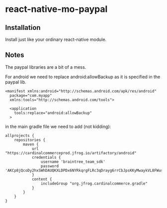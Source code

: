 # react-native-mo-paypal


## Installation

Install just like your ordinary react-native module.

## Notes

The paypal libraries are a bit of a mess.

For android we need to replace android:allowBackup as it is specified in the paypal lib.

```
<manifest xmlns:android="http://schemas.android.com/apk/res/android"
  package="com.myapp"
  xmlns:tools="http://schemas.android.com/tools">

  <application
    tools:replace="android:allowBackup"
  >
```

in the main gradle file we need to add (not kidding):

```
allprojects {
    repositories {
        maven {
            url "https://cardinalcommerceprod.jfrog.io/artifactory/android"
            credentials {
                username 'braintree_team_sdk'
                password 'AKCp8jQcoDy2hxSWhDAUQKXLDPDx6NYRkqrgFLRc3qDrayg6rrCbJpsKKyMwaykVL8FWusJpp'
            }
            content {
                includeGroup "org.jfrog.cardinalcommerce.gradle"
            }
        }
    }
}
```
